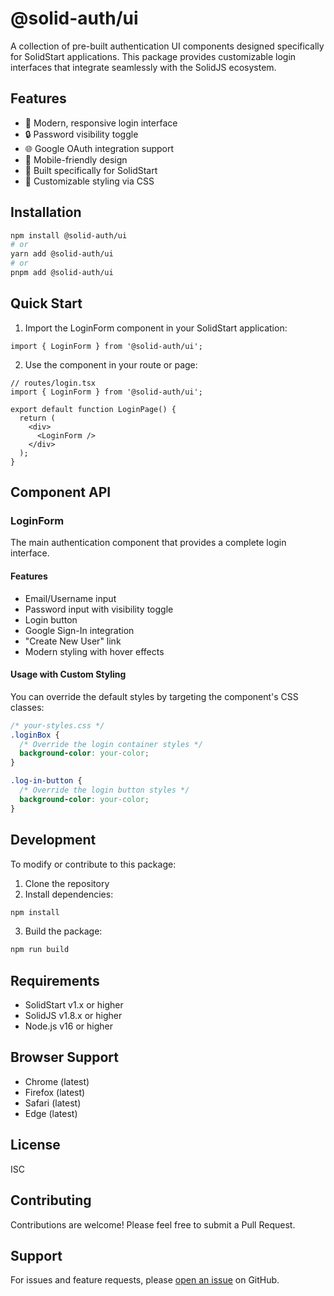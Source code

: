 # @solid-auth/ui

A collection of pre-built authentication UI components designed specifically for SolidStart applications. This package provides customizable login interfaces that integrate seamlessly with the SolidJS ecosystem.

## Features

- 🎨 Modern, responsive login interface
- 🔒 Password visibility toggle
- 🌐 Google OAuth integration support
- 📱 Mobile-friendly design
- 🎯 Built specifically for SolidStart
- 💅 Customizable styling via CSS

## Installation

```bash
npm install @solid-auth/ui
# or
yarn add @solid-auth/ui
# or
pnpm add @solid-auth/ui
```

## Quick Start

1. Import the LoginForm component in your SolidStart application:

```tsx
import { LoginForm } from '@solid-auth/ui';
```

2. Use the component in your route or page:

```tsx
// routes/login.tsx
import { LoginForm } from '@solid-auth/ui';

export default function LoginPage() {
  return (
    <div>
      <LoginForm />
    </div>
  );
}
```

## Component API

### LoginForm

The main authentication component that provides a complete login interface.

#### Features

- Email/Username input
- Password input with visibility toggle
- Login button
- Google Sign-In integration
- "Create New User" link
- Modern styling with hover effects

#### Usage with Custom Styling

You can override the default styles by targeting the component's CSS classes:

```css
/* your-styles.css */
.loginBox {
  /* Override the login container styles */
  background-color: your-color;
}

.log-in-button {
  /* Override the login button styles */
  background-color: your-color;
}
```

## Development

To modify or contribute to this package:

1. Clone the repository
2. Install dependencies:

```bash
npm install
```

3. Build the package:

```bash
npm run build
```

## Requirements

- SolidStart v1.x or higher
- SolidJS v1.8.x or higher
- Node.js v16 or higher

## Browser Support

- Chrome (latest)
- Firefox (latest)
- Safari (latest)
- Edge (latest)

## License

ISC

## Contributing

Contributions are welcome! Please feel free to submit a Pull Request.

## Support

For issues and feature requests, please [open an issue](https://github.com/your-repo/solid-auth-ui/issues) on GitHub.

